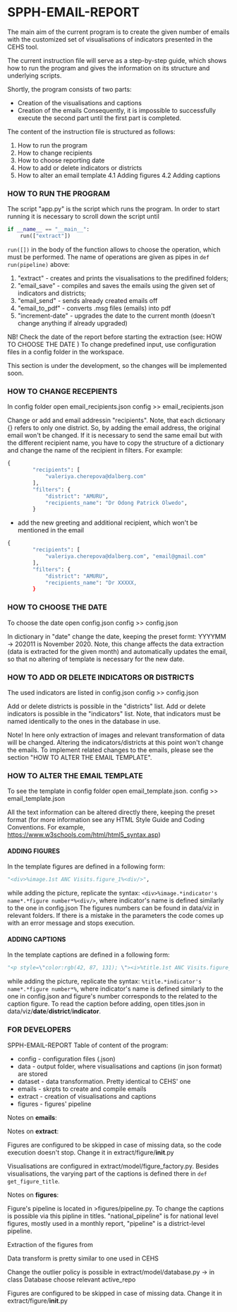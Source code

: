 # SPPH-EMAIL-REPORT 


The main aim of the current program is to create the given number of emails with the customized set of visualisations of indicators presented in the CEHS tool. 

The current instruction file will serve as a step-by-step guide, which shows how to run the program and gives the information on its structure and underlying scripts. 

Shortly, the program consists of two parts: 
* Creation of the visualisations and captions
* Creation of the emails
Consequently, it is impossible to successfully execute the second part until the first part is completed. 
 

The content of the instruction file is structured as follows: 
1. How to run the program
2. How to change recipients
3. How to choose reporting date
4. How to add or delete indicators or districts
5. How to alter an email template
    4.1 Adding figures
    4.2 Adding captions 

### HOW TO RUN THE PROGRAM 

The script "app.py" is the script which runs the program. 
In order to start running it is necessary to scroll down the script until 
```python
if __name__ == "__main__":
    run(["extract"])
```

`run([])` in the body of the function allows to choose the operation, which must be performed. The name of operations are given as pipes in `def run(pipeline)` above: 
1. "extract" - creates and prints the visualisations to the predifined folders;
2. "email_save" - compiles and saves the emails using the given set of indicators and districts;
3. "email_send" - sends already created emails off 
4. "email_to_pdf" - converts .msg files (emails) into pdf 
5. "increment-date" - upgrades the date to the current month (doesn't change anything if already upgraded)

NB! Check the date of the report before starting the extraction (see: HOW TO CHOOSE THE DATE )
To change predefined input, use configuration files in a config folder in the workspace. 

This section is under the development, so the changes will be implemented soon. 

### HOW TO CHANGE RECEPIENTS  

In config folder open email_recipients.json
config >> email_recipients.json

Change or add and email addressin "recipients". Note, that each dictionary {} refers to only one district. So, by adding the email address, the original email won't be changed. 
If it is necessary to send the same email but with the different recipient name, you have to copy the structure of a dictionary and change the name of the recipient in filters. 
For example: 
```python
{
        "recipients": [
            "valeriya.cherepova@dalberg.com"
        ],
        "filters": {
            "district": "AMURU",
            "recipients_name": "Dr Odong Patrick Olwedo",
        }
```

+ add the new greeting and additional recipient, which won't be mentioned in the email 
```python
{
        "recipients": [
            "valeriya.cherepova@dalberg.com", "email@gmail.com" 
        ],
        "filters": {
            "district": "AMURU",
            "recipients_name": "Dr XXXXX,
        }
```

### HOW TO CHOOSE THE DATE 

To choose the date open config.json
config >> config.json

In dictionary in "date" change the date, keeping the preset formt: YYYYMM -> 202011 is November 2020.
Note, this change affects the data extraction (data is extracted for the given month) and automatically updates the email, so that no altering of template is necessary for the new date.   

### HOW TO ADD OR DELETE INDICATORS OR DISTRICTS 

The used indicators are listed in config.json
config >> config.json

Add or delete districts is possible in the "districts" list.
Add or delete indicators is possible in the "indicators" list. Note, that indicators must be named identically to the ones in the database in use. 

Note! In here only extraction of images and relevant transformation of data will be changed. Altering the indicators/districts at this point won't change the emails. To implement related changes to the emails, please see the section "HOW TO ALTER THE EMAIL TEMPLATE". 

### HOW TO ALTER THE EMAIL TEMPLATE

To see the template in config folder open email_template.json.
config >> email_template.json

All the text information can be altered directly there, keeping the preset format (for more information see any HTML Style Guide and Coding Conventions. For example, https://www.w3schools.com/html/html5_syntax.asp)
#### ADDING FIGURES

In the template figures are defined in a following form:
```python
"<div>%image.1st ANC Visits.figure_1%<div/>",
```
while adding the picture, replicate the syntax: `<div>%image.*indicator's name*.*figure number*%<div/>`, where indicator's name is defined similarly to the one in config.json 
The figures numbers can be found in data/viz in relevant folders. 
If there is a mistake in the parameters the code comes up with an error message and stops execution. 
#### ADDING CAPTIONS

In the template captions are defined in a following form:
```python
"<p style=\"color:rgb(42, 87, 131); \"><i>%title.1st ANC Visits.figure_1% </i></p>",
```
while adding the picture, replicate the syntax: `%title.*indicator's name*.*figure number*%`, where indicator's name is defined similarly to the one in config.json and figure's number corresponds to the related to the caption figure. To read the caption before adding, open titles.json in data/viz/**date**/**district**/**indicator**. 
### FOR DEVELOPERS

SPPH-EMAIL-REPORT 
Table of content of the program: 
* config - configuration files (.json)
* data - output folder, where visualisations and captions (in json format) are stored
* dataset - data transformation. Pretty identical to CEHS' one
* emails - skrpts to create and compile emails
* extract - creation of visualisations and captions
* figures - figures' pipeline 

Notes on **emails**: 

Notes on **extract**: 

Figures are configured to be skipped in case of missing data, so the code execution doesn't stop. Change it in extract/figure/__init__.py

Visualisations are configured in extract/model/figure_factory.py. Besides visualisations, the varying part of the captions is defined there in `def get_figure_title`. 



Notes on **figures**: 



Figure's pipeline is located in >figures/pipeline.py. To change the captions is possible via this pipline in titles. 
"national_pipeline" is for national level figures, mostly used in a monthly report, "pipeline" is a district-level pipeline. 

Extraction of the figures from 

Data transform is pretty similar to one used in CEHS


Change the outlier policy is possible in extract/model/database.py -> in class Database choose relevant active_repo

Figures are configured to be skipped in case of missing data. Change it in extract/figure/__init__.py





    